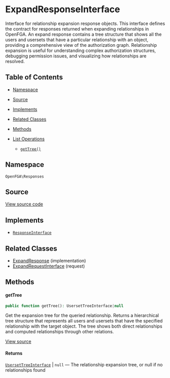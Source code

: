 # ExpandResponseInterface

Interface for relationship expansion response objects. This interface defines the contract for responses returned when expanding relationships in OpenFGA. An expand response contains a tree structure that shows all the users and usersets that have a particular relationship with an object, providing a comprehensive view of the authorization graph. Relationship expansion is useful for understanding complex authorization structures, debugging permission issues, and visualizing how relationships are resolved.

## Table of Contents

* [Namespace](#namespace)
* [Source](#source)
* [Implements](#implements)
* [Related Classes](#related-classes)
* [Methods](#methods)

* [List Operations](#list-operations)
    * [`getTree()`](#gettree)

## Namespace

`OpenFGA\Responses`

## Source

[View source code](https://github.com/evansims/openfga-php/blob/main/src/Responses/ExpandResponseInterface.php)

## Implements

* [`ResponseInterface`](ResponseInterface.md)

## Related Classes

* [ExpandResponse](Responses/ExpandResponse.md) (implementation)
* [ExpandRequestInterface](Requests/ExpandRequestInterface.md) (request)

## Methods

#### getTree

```php
public function getTree(): UsersetTreeInterface|null

```

Get the expansion tree for the queried relationship. Returns a hierarchical tree structure that represents all users and usersets that have the specified relationship with the target object. The tree shows both direct relationships and computed relationships through other relations.

[View source](https://github.com/evansims/openfga-php/blob/main/src/Responses/ExpandResponseInterface.php#L45)

#### Returns

[`UsersetTreeInterface`](Models/UsersetTreeInterface.md) &#124; `null` — The relationship expansion tree, or null if no relationships found
